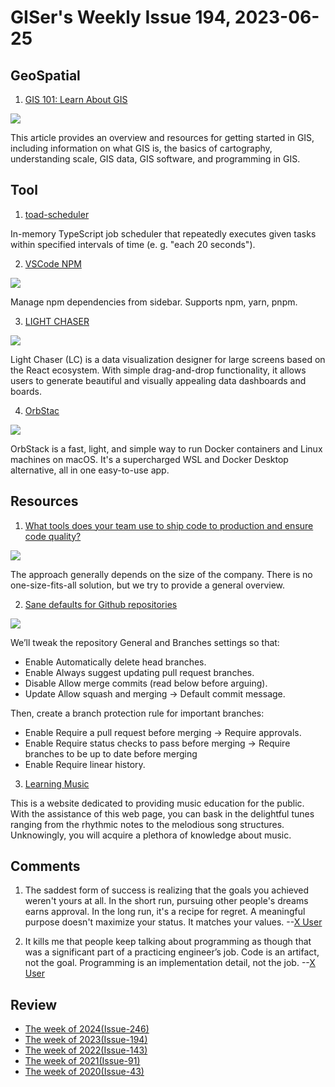 # GISer's Weekly Issue 194, 2023-06-25

## GeoSpatial

1. [GIS 101: Learn About GIS](https://www.gislounge.com/gis-essentials/)

![](https://www.gislounge.com/wp-content/uploads/2015/05/image4-geoplanner.png)

This article provides an overview and resources for getting started in GIS, including information on what GIS is, the basics of cartography, understanding scale, GIS data, GIS software, and programming in GIS.

## Tool

1. [toad-scheduler](https://github.com/kibertoad/toad-scheduler)

In-memory TypeScript job scheduler that repeatedly executes given tasks within specified intervals of time (e. g. "each 20 seconds").

2. [VSCode NPM](https://marketplace.visualstudio.com/items?itemName=idered.npm)

![](https://i.imgur.com/Znvqflw.gif)

Manage npm dependencies from sidebar. Supports npm, yarn, pnpm.

3. [LIGHT CHASER](https://github.com/xiaopujun/light-chaser)

![](https://camo.githubusercontent.com/816abba769b016778b7bfbe22582c55f18c10003e2cf3ebedd0ce16cdbcec961/68747470733a2f2f73322e6c6f6c692e6e65742f323032332f30362f32392f6f33324555677677437544504c7a6b2e676966)

Light Chaser (LC) is a data visualization designer for large screens based on the React ecosystem. With simple drag-and-drop functionality, it allows users to generate beautiful and visually appealing data dashboards and boards.

4. [OrbStac](https://orbstack.dev/)

![](https://orbstack.dev/_next/image?url=%2Fimg%2Fhero.png&w=1200&q=75)

OrbStack is a fast, light, and simple way to run Docker containers and Linux machines on macOS. It's a supercharged WSL and Docker Desktop alternative, all in one easy-to-use app.

## Resources

1. [What tools does your team use to ship code to production and ensure code quality?](https://blog.bytebytego.com/i/130740815/what-tools-does-your-team-use-to-ship-code-to-production-and-ensure-code-quality)

![](https://substackcdn.com/image/fetch/w_1456,c_limit,f_webp,q_auto:good,fl_progressive:steep/https%3A%2F%2Fsubstack-post-media.s3.amazonaws.com%2Fpublic%2Fimages%2F79b7490e-9f4a-4312-af89-eb0bed83ac6e_1280x1789.jpeg)

The approach generally depends on the size of the company. There is no one-size-fits-all solution, but we try to provide a general overview.

2. [Sane defaults for Github repositories](https://wiringbits.net/blog/github-repository-setup)

![](https://wiringbits.net/assets/posts/github-repository-setup/branch-list.png)

We’ll tweak the repository General and Branches settings so that:

- Enable Automatically delete head branches.
- Enable Always suggest updating pull request branches.
- Disable Allow merge commits (read below before arguing).
- Update Allow squash and merging -> Default commit message.

Then, create a branch protection rule for important branches:

- Enable Require a pull request before merging -> Require approvals.
- Enable Require status checks to pass before merging -> Require branches to be up to date before merging
- Enable Require linear history.

3. [Learning Music](https://learningmusic.ableton.com/)

This is a website dedicated to providing music education for the public. With the assistance of this web page, you can bask in the delightful tunes ranging from the rhythmic notes to the melodious song structures. Unknowingly, you will acquire a plethora of knowledge about music.

## Comments

1. The saddest form of success is realizing that the goals you achieved weren't yours at all. In the short run, pursuing other people's dreams earns approval. In the long run, it's a recipe for regret. A meaningful purpose doesn't maximize your status. It matches your values.
   --[X User](https://twitter.com/AdamMGrant/status/1666824000130125824)

2. It kills me that people keep talking about programming as though that was a significant part of a practicing engineer’s job. Code is an artifact, not the goal. Programming is an implementation detail, not the job.
   --[X User](https://twitter.com/tomerg/status/1672187773715922945)

## Review

- [The week of 2024(Issue-246)](../2024/issue-246.md)
- [The week of 2023(Issue-194)](../2023/issue-194.md)
- [The week of 2022(Issue-143)](../2022/issue-143.md)
- [The week of 2021(Issue-91)](../2021/issue-91.md)
- [The week of 2020(Issue-43)](../2020/issue-43.md)
